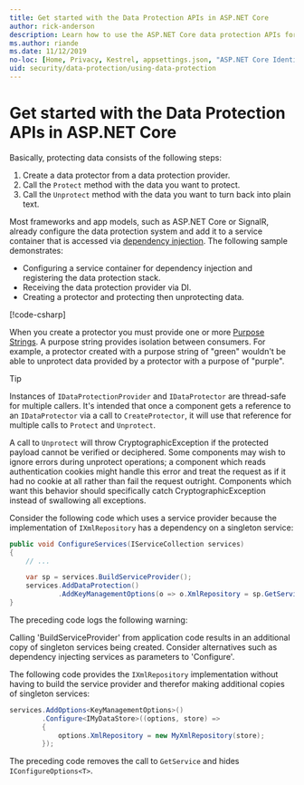 ```yaml
---
title: Get started with the Data Protection APIs in ASP.NET Core
author: rick-anderson
description: Learn how to use the ASP.NET Core data protection APIs for protecting and unprotecting data in an app.
ms.author: riande
ms.date: 11/12/2019
no-loc: [Home, Privacy, Kestrel, appsettings.json, "ASP.NET Core Identity", cookie, Cookie, Blazor, "Blazor Server", "Blazor WebAssembly", "Identity", "Let's Encrypt", Razor, SignalR]
uid: security/data-protection/using-data-protection
---
```

# Get started with the Data Protection APIs in ASP.NET Core

<a name="security-data-protection-getting-started"></a>

Basically, protecting data consists of the following steps:

1. Create a data protector from a data protection provider.
1. Call the `Protect` method with the data you want to protect.
1. Call the `Unprotect` method with the data you want to turn back into plain text.

Most frameworks and app models, such as ASP.NET Core or SignalR, already configure the data protection system and add it to a service container that is accessed via [dependency injection](xref:fundamentals/dependency-injection). The following sample demonstrates:

* Configuring a service container for dependency injection and registering the data protection stack.
* Receiving the data protection provider via DI.
* Creating a protector and protecting then unprotecting data.

[!code-csharp[](../../security/data-protection/using-data-protection/samples/protectunprotect.cs?highlight=26,34,35,36,37,38,39,40)]

When you create a protector you must provide one or more [Purpose Strings](xref:security/data-protection/consumer-apis/purpose-strings). A purpose string provides isolation between consumers. For example, a protector created with a purpose string of "green" wouldn't be able to unprotect data provided by a protector with a purpose of "purple".

>[!TIP]
> Instances of `IDataProtectionProvider` and `IDataProtector` are thread-safe for multiple callers. It's intended that once a component gets a reference to an `IDataProtector` via a call to `CreateProtector`, it will use that reference for multiple calls to `Protect` and `Unprotect`.
>
>A call to `Unprotect` will throw CryptographicException if the protected payload cannot be verified or deciphered. Some components may wish to ignore errors during unprotect operations; a component which reads authentication cookies might handle this error and treat the request as if it had no cookie at all rather than fail the request outright. Components which want this behavior should specifically catch CryptographicException instead of swallowing all exceptions.

Consider the following code which uses a service provider because the implementation of `IXmlRepository` has a dependency on a singleton service:

```csharp
public void ConfigureServices(IServiceCollection services)
{
    // ...

    var sp = services.BuildServiceProvider();
    services.AddDataProtection()
            .AddKeyManagementOptions(o => o.XmlRepository = sp.GetService<IXmlRepository>());
}
```

The preceding code logs the following warning:

  Calling 'BuildServiceProvider' from application code results in an additional copy of singleton services being created. Consider alternatives such as dependency injecting services as parameters to 'Configure'.

The following code provides the `IXmlRepository` implementation without having to build the service provider and therefor making additional copies of singleton services:

```csharp
services.AddOptions<KeyManagementOptions>()
        .Configure<IMyDataStore>((options, store) => 
        {
            options.XmlRepository = new MyXmlRepository(store);
        });
```

The preceding code removes the call to `GetService` and hides `IConfigureOptions<T>`.